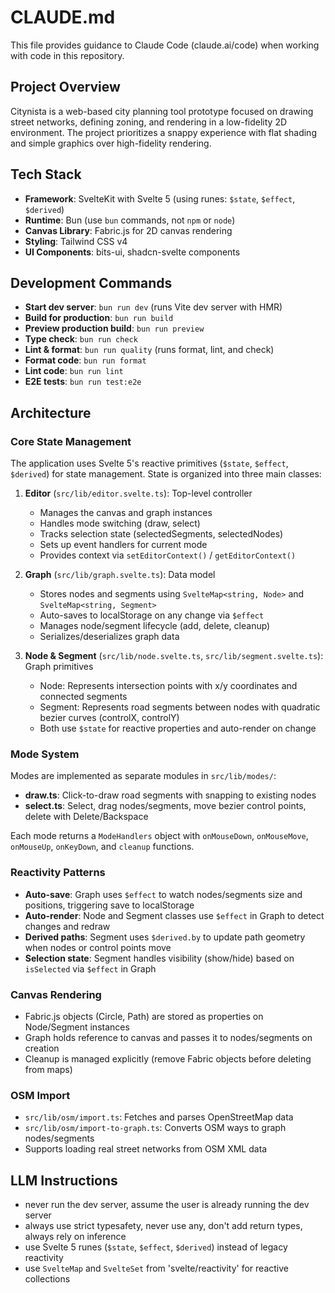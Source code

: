 # CLAUDE.md

This file provides guidance to Claude Code (claude.ai/code) when working with code in this repository.

## Project Overview

Citynista is a web-based city planning tool prototype focused on drawing street networks, defining zoning, and rendering in a low-fidelity 2D environment. The project prioritizes a snappy experience with flat shading and simple graphics over high-fidelity rendering.

## Tech Stack

- **Framework**: SvelteKit with Svelte 5 (using runes: `$state`, `$effect`, `$derived`)
- **Runtime**: Bun (use `bun` commands, not `npm` or `node`)
- **Canvas Library**: Fabric.js for 2D canvas rendering
- **Styling**: Tailwind CSS v4
- **UI Components**: bits-ui, shadcn-svelte components

## Development Commands

- **Start dev server**: `bun run dev` (runs Vite dev server with HMR)
- **Build for production**: `bun run build`
- **Preview production build**: `bun run preview`
- **Type check**: `bun run check`
- **Lint & format**: `bun run quality` (runs format, lint, and check)
- **Format code**: `bun run format`
- **Lint code**: `bun run lint`
- **E2E tests**: `bun run test:e2e`

## Architecture

### Core State Management

The application uses Svelte 5's reactive primitives (`$state`, `$effect`, `$derived`) for state management. State is organized into three main classes:

1. **Editor** (`src/lib/editor.svelte.ts`): Top-level controller
   - Manages the canvas and graph instances
   - Handles mode switching (draw, select)
   - Tracks selection state (selectedSegments, selectedNodes)
   - Sets up event handlers for current mode
   - Provides context via `setEditorContext()` / `getEditorContext()`

2. **Graph** (`src/lib/graph.svelte.ts`): Data model
   - Stores nodes and segments using `SvelteMap<string, Node>` and `SvelteMap<string, Segment>`
   - Auto-saves to localStorage on any change via `$effect`
   - Manages node/segment lifecycle (add, delete, cleanup)
   - Serializes/deserializes graph data

3. **Node & Segment** (`src/lib/node.svelte.ts`, `src/lib/segment.svelte.ts`): Graph primitives
   - Node: Represents intersection points with x/y coordinates and connected segments
   - Segment: Represents road segments between nodes with quadratic bezier curves (controlX, controlY)
   - Both use `$state` for reactive properties and auto-render on change

### Mode System

Modes are implemented as separate modules in `src/lib/modes/`:

- **draw.ts**: Click-to-draw road segments with snapping to existing nodes
- **select.ts**: Select, drag nodes/segments, move bezier control points, delete with Delete/Backspace

Each mode returns a `ModeHandlers` object with `onMouseDown`, `onMouseMove`, `onMouseUp`, `onKeyDown`, and `cleanup` functions.

### Reactivity Patterns

- **Auto-save**: Graph uses `$effect` to watch nodes/segments size and positions, triggering save to localStorage
- **Auto-render**: Node and Segment classes use `$effect` in Graph to detect changes and redraw
- **Derived paths**: Segment uses `$derived.by` to update path geometry when nodes or control points move
- **Selection state**: Segment handles visibility (show/hide) based on `isSelected` via `$effect` in Graph

### Canvas Rendering

- Fabric.js objects (Circle, Path) are stored as properties on Node/Segment instances
- Graph holds reference to canvas and passes it to nodes/segments on creation
- Cleanup is managed explicitly (remove Fabric objects before deleting from maps)

### OSM Import

- `src/lib/osm/import.ts`: Fetches and parses OpenStreetMap data
- `src/lib/osm/import-to-graph.ts`: Converts OSM ways to graph nodes/segments
- Supports loading real street networks from OSM XML data

## LLM Instructions

- never run the dev server, assume the user is already running the dev server
- always use strict typesafety, never use any, don't add return types, always rely on inference
- use Svelte 5 runes (`$state`, `$effect`, `$derived`) instead of legacy reactivity
- use `SvelteMap` and `SvelteSet` from 'svelte/reactivity' for reactive collections
